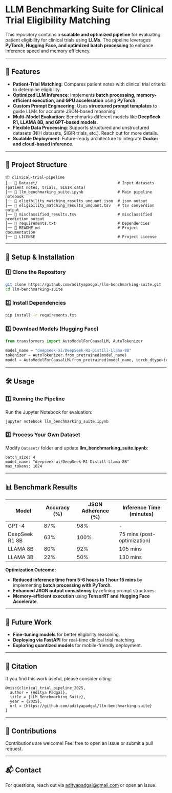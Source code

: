 # **LLM Benchmarking Suite for Clinical Trial Eligibility Matching**

This repository contains a **scalable and optimized pipeline** for evaluating patient eligibility for clinical trials using **LLMs**. The pipeline leverages **PyTorch, Hugging Face, and optimized batch processing** to enhance inference speed and memory efficiency.

---

## **🚀 Features**
- **Patient-Trial Matching**: Compares patient notes with clinical trial criteria to determine eligibility.
- **Optimized LLM Inference**: Implements **batch processing, memory-efficient execution, and GPU acceleration** using **PyTorch**.
- **Custom Prompt Engineering**: Uses **structured prompt templates** to guide LLMs for accurate JSON-based reasoning.
- **Multi-Model Evaluation**: Benchmarks different models like **DeepSeek R1, LLAMA 8B, and GPT-based models**.
- **Flexible Data Processing**: Supports structured and unstructured datasets (NIH datasets, SIGIR trials, etc.). Reach out for more details.
- **Scalable Deployment**: Future-ready architecture to integrate **Docker and cloud-based inference**.

---

## **📁 Project Structure**
```
📦 clinical-trial-pipeline
│── 📂 Dataset/                                   # Input datasets (patient notes, trials, SIGIR data)
│── 📄 llm_benchmarking_suite.ipynb               # Main pipeline notebook
│── 📄 eligibility_matching_results_unquant.json  # json output
│── 📄 eligibility_matching_results_unquant.tsv   # tsv conversion output 
│── 📄 misclassified_results.tsv                  # misclassified prediction output
│── 📄 requirements.txt                           # Dependencies
│── 📄 README.md                                  # Project documentation
│── 📄 LICENSE                                    # Project License
```

---

## **📌 Setup & Installation**
### **1️⃣ Clone the Repository**
```bash
git clone https://github.com/adityapadgal/llm-benchmarking-suite.git
cd llm-benchmarking-suite
```

### **2️⃣ Install Dependencies**
```bash
pip install -r requirements.txt
```

### **3️⃣ Download Models (Hugging Face)**
```python
from transformers import AutoModelForCausalLM, AutoTokenizer

model_name = "deepseek-ai/DeepSeek-R1-Distill-Llama-8B"
tokenizer = AutoTokenizer.from_pretrained(model_name)
model = AutoModelForCausalLM.from_pretrained(model_name, torch_dtype=torch.float16, device_map="auto")
```

---

## **🛠️ Usage**
### **1️⃣ Running the Pipeline**
Run the Jupyter Notebook for evaluation:
```bash
jupyter notebook llm_benchmarking_suite.ipynb
```

### **2️⃣ Process Your Own Dataset**
Modify `Dataset/` folder and update **llm_benchmarking_suite.ipynb**:
```ipynb
batch_size: 4
model_name: "deepseek-ai/DeepSeek-R1-Distill-Llama-8B"
max_tokens: 1024
```

---

## **📊 Benchmark Results**
| Model              | Accuracy (%) | JSON Adherence (%) | Inference Time (minutes) |
|--------------------|-------------|--------------------|--------------------------|
| GPT-4             | 87%         | 98%                | -                 |
| DeepSeek R1 8B    | 63%         | 100%                | 75 mins (post-optimization) |
| LLAMA 8B          | 80%         | 92%                | 105 mins                  |
| LLAMA 3B          | 22%         | 50%                | 130 mins                  |

**Optimization Outcome:**
- **Reduced inference time from 5-6 hours to 1 hour 15 mins** by implementing **batch processing with PyTorch**.
- **Enhanced JSON output consistency** by refining prompt structures.
- **Memory-efficient execution** using **TensorRT and Hugging Face Accelerate**.

---

## **🚀 Future Work**
- **Fine-tuning models** for better eligibility reasoning.
- **Deploying via FastAPI** for real-time clinical trial matching.
- **Exploring quantized models** for mobile-friendly deployment.

---

## **📜 Citation**
If you find this work useful, please consider citing:
```
@misc{clinical_trial_pipeline_2025,
  author = {Aditya Padgal},
  title = {LLM Benchmarking Suite},
  year = {2025},
  url = {https://github.com/adityapadgal/llm-benchmarking-suite}
}
```

---

## **🤝 Contributions**
Contributions are welcome! Feel free to open an issue or submit a pull request.

---

## **📬 Contact**
For questions, reach out via [adityapadgal@gmail.com](mailto:adityapadgal@gmail.com) or open an issue.
